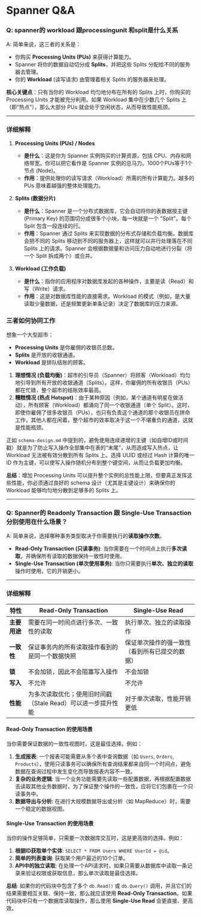 # Spanner Q&A

### Q: spanner的 workload 跟processingunit 和split是什么关系

A:
简单来说，这三者的关系是：

*   你购买 **Processing Units (PUs)** 来获得计算能力。
*   Spanner 将你的数据自动切分成 **Splits**，并把这些 Splits 分配给不同的服务器去管理。
*   你的 **Workload** (读写请求) 由管理着相关 Splits 的服务器来处理。

**核心关键点**：只有当你的 Workload 均匀地分布在所有的 Splits 上时，你购买的 Processing Units 才能被充分利用。如果 Workload 集中在少数几个 Splits 上（即“热点”），那么大部分 PUs 就会处于空闲状态，从而导致性能瓶颈。

---

### 详细解释

1.  **Processing Units (PUs) / Nodes**
    *   **是什么**：这是你为 Spanner 实例购买的计算资源，包括 CPU、内存和网络带宽。你可以把它看作是 Spanner 实例的总马力。1000个PUs等于1个节点 (Node)。
    *   **作用**：提供处理你的读写请求（Workload）所需的所有计算能力。越多的 PUs 意味着越强的整体处理能力。

2.  **Splits (数据分片)**
    *   **是什么**：Spanner 是一个分布式数据库，它会自动将你的表数据按主键 (Primary Key) 的范围切分成很多个小块，每一块就是一个 "Split"。每个 Split 包含一段连续的行。
    *   **作用**：Spanner 通过 Splits 来实现数据的分布式存储和负载均衡。数据库会把不同的 Splits 移动到不同的服务器上，这样就可以并行处理落在不同 Splits 上的请求。Spanner 会根据数据量和访问压力自动地进行分裂（将一个 Split 拆成两个）或合并。

3.  **Workload (工作负载)**
    *   **是什么**：指你的应用程序对数据库发起的各种操作，主要是读（Read）和写（Write）请求。
    *   **作用**：这是对数据库性能的直接需求。Workload 的模式（例如，是大量读取少量数据，还是频繁更新单条记录）决定了数据库的压力来源。

### 三者如何协同工作

想象一个大型超市：

*   **Processing Units** 是你雇佣的收银员总数。
*   **Splits** 是开放的收银通道。
*   **Workload** 是排队结账的顾客。

1.  **理想情况 (负载均衡)**：超市的引导员（Spanner）将顾客（Workload）均匀地引导到所有开放的收银通道（Splits）。这样，你雇佣的所有收银员（PUs）都在忙碌，整个超市的结账效率最高。
2.  **糟糕情况 (热点 Hotspot)**：由于某种原因（例如，某个通道有明星在做活动），所有顾客（Workload）都涌向了同一个收银通道（单个 Split）。这时，即使你雇佣了很多收银员（PUs），也只有负责这个通道的那个收银员在拼命工作，其他人都在闲着。整个超市的效率取决于这一个不堪重负的通道，这就是性能瓶颈。

正如 `schema-design.md` 中提到的，避免使用连续递增的主键（如自增ID或时间戳）就是为了防止写入操作全部集中在表的“末尾”，从而造成写入热点，让 Workload 无法被有效分散到所有 Splits 上。选择 UUID 或经过 Hash 计算的唯一 ID 作为主键，可以使写入操作随机分布到整个键空间，从而让负载更加均衡。

**总结**：增加 Processing Units 可以提升整个实例的总性能上限，但要真正发挥这些性能，你必须通过良好的 schema 设计（尤其是主键设计）来确保你的 Workload 能够均匀地分散到足够多的 Splits 上。

---

### Q: Spanner的 Readonly Transaction 跟 Single-Use Transaction 分别使用在什么场景？

A:
简单来说，选择哪种事务类型取决于你需要执行的**读取操作次数**。

*   **Read-Only Transaction (只读事务)**: 当你需要在一个时间点上执行**多次读取**，并确保所有读取的数据保持一致性时使用。
*   **Single-Use Transaction (单次使用事务)**: 当你只需要执行**单次、独立的读取**操作时使用，它的开销更小。

---

### 详细解释

| 特性 | Read-Only Transaction | Single-Use Read |
| --- | --- | --- |
| **主要用途** | 需要在同一时间点进行多次、一致性的读取 | 执行单次、独立的读取操作 |
| **一致性** | 保证事务内的所有读取操作看到的是同一个数据快照 | 保证单次操作的强一致性（看到所有已提交的数据） |
| **锁** | 不会加锁，因此不会阻塞写入操作 | 不会加锁 |
| **写入** | 不允许 | 不允许 |
| **性能** | 为多次读取优化；使用旧时间戳（Stale Read）可以进一步提升性能 | 对于单次读取，性能开销更低 |

#### Read-Only Transaction 的使用场景

当你需要保证数据的一致性视图时，这是最佳选择。例如：
1.  **生成报表**: 一个报表可能需要从多个表中查询数据（如 `Users`, `Orders`, `Products`），使用只读事务可以确保所有查询结果都来自同一个时间点，避免数据在查询过程中发生变化而导致报表内容不一致。
2.  **复杂的业务逻辑**: 当一个业务功能需要先读取一些配置数据，再根据配置数据去读取其他业务数据时，为了保证整个操作的一致性，应将它们包裹在一个只读事务中。
3.  **数据导出与分析**: 在进行大规模数据导出或分析（如 MapReduce）时，需要一个稳定的数据视图。

#### Single-Use Transaction 的使用场景

当你的操作足够简单，只需要一次数据库交互时，这是更高效的选择。例如：
1.  **根据ID获取单个实体**: `SELECT * FROM Users WHERE UserId = @id`。
2.  **简单的列表查询**: 获取某个用户最近的10个订单。
3.  **API中的独立读取**: 在处理一个API请求时，如果只需要从数据库中读取一条记录来验证权限或获取信息，那么单次读取是最佳选择。

**总结**: 如果你的代码块中包含了多个 `db.Read()` 或 `db.Query()` 调用，并且它们的结果需要相互关联、保持一致，那么就应该使用 **Read-Only Transaction**。如果代码块中只有一个数据库读取操作，那么使用 **Single-Use Read** 会更直接、更高效。